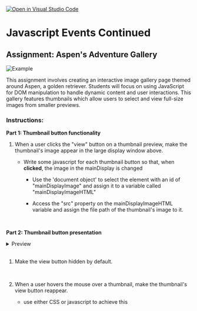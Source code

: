 [![Open in Visual Studio Code](https://classroom.github.com/assets/open-in-vscode-718a45dd9cf7e7f842a935f5ebbe5719a5e09af4491e668f4dbf3b35d5cca122.svg)](https://classroom.github.com/online_ide?assignment_repo_id=13939898&assignment_repo_type=AssignmentRepo)
# Javascript Events Continued

## Assignment: Aspen's Adventure Gallery
![Example](Example/Part1.gif)

This assignment involves creating an interactive image gallery page themed around Aspen, a golden retriever. Students will focus on using JavaScript for DOM manipulation to handle dynamic content and user interactions. This gallery features thumbnails which allow users to select and view full-size images from smaller previews.

### Instructions:

**Part 1: Thumbnail button functionality**

1. When a user clicks the "view" button on a thumbnail preview, make the thumbnail's image appear in the large display window above.

   - Write some javascript for each thumbnail button so that, when **clicked**, the image in the mainDisplay is changed

      - Use the 'document object' to select the element with an id of "mainDisplayImage" and assign it to a variable called "mainDisplayImageHTML"

      - Access the "src" property on the mainDisplayImageHTML variable and assign the file path of the thumbnail's image to it.

   <br>

**Part 2: Thumbnail button presentation**
<details>

   <summary>Preview</summary>
   <br>
   <img src="Example/Part2.gif" />
</details>

<br>

1. Make the view button hidden by default.

<br>

2. When a user hovers the mouse over a thumbnail, make the thumbnail's view button reappear.

   - use either CSS or javascript to achieve this